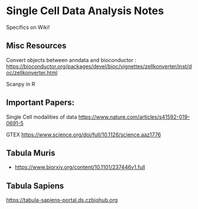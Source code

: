 # Single Cell Data Analysis Notes
Specifics on Wiki! 


## Misc Resources
Convert objects between anndata and bioconductor : https://bioconductor.org/packages/devel/bioc/vignettes/zellkonverter/inst/doc/zellkonverter.html

Scanpy in R

## Important Papers:
Single Cell modalities of data 
https://www.nature.com/articles/s41592-019-0691-5


GTEX 
https://www.science.org/doi/full/10.1126/science.aaz1776


## Tabula Muris


- https://www.biorxiv.org/content/10.1101/237446v1.full

## Tabula Sapiens 

https://tabula-sapiens-portal.ds.czbiohub.org
